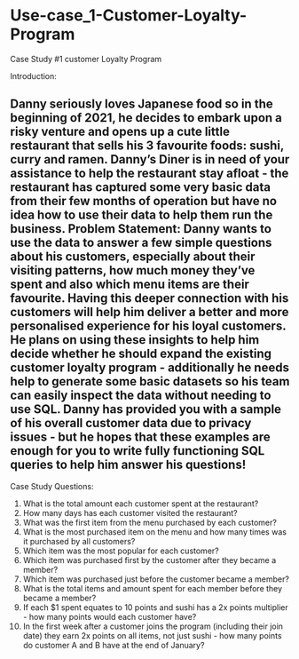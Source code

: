 # Use-case_1-Customer-Loyalty-Program
Case Study #1 customer Loyalty Program

Introduction: 

Danny seriously loves Japanese food so in the beginning of 2021, he decides to embark upon a 
risky venture and opens up a cute little restaurant that sells his 3 favourite foods: sushi, curry 
and ramen. 
Danny’s Diner is in need of your assistance to help the restaurant stay afloat - the restaurant 
has captured some very basic data from their few months of operation but have no idea how 
to use their data to help them run the business. 
Problem Statement: 
Danny wants to use the data to answer a few simple questions about his customers, especially 
about their visiting patterns, how much money they’ve spent and also which menu items are 
their favourite. Having this deeper connection with his customers will help him deliver a better 
and more personalised experience for his loyal customers. 
He plans on using these insights to help him decide whether he should expand the existing 
customer loyalty program - additionally he needs help to generate some basic datasets so his 
team can easily inspect the data without needing to use SQL. 
Danny has provided you with a sample of his overall customer data due to privacy issues - but 
he hopes that these examples are enough for you to write fully functioning SQL queries to help 
him answer his questions!
----------------------------------------------------------------------------------------

Case Study Questions: 
1) What is the total amount each customer spent at the restaurant? 
2) How many days has each customer visited the restaurant? 
3) What was the first item from the menu purchased by each customer? 
4) What is the most purchased item on the menu and how many times was it purchased by all 
customers? 
5) Which item was the most popular for each customer? 
6) Which item was purchased first by the customer after they became a member? 
7) Which item was purchased just before the customer became a member? 
8) What is the total items and amount spent for each member before they became a 
member? 
9) If each $1 spent equates to 10 points and sushi has a 2x points multiplier - how many points 
would each customer have? 
10) In the first week after a customer joins the program (including their join date) they earn 
2x points on all items, not just sushi - how many points do customer A and B have at the 
end of January?
